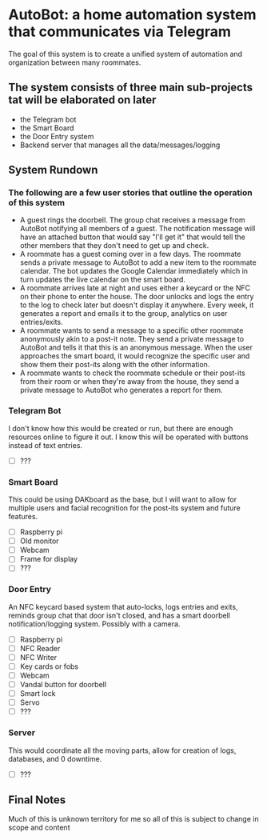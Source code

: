 # AutoBot: a home automation system that communicates via Telegram

The goal of this system is to create a unified system of automation and organization between many roommates.

## The system consists of three main sub-projects tat will be elaborated on later

- the Telegram bot
- the Smart Board
- the Door Entry system
- Backend server that manages all the data/messages/logging

## System Rundown

### The following are a few user stories that outline the operation of this system

- A guest rings the doorbell. The group chat receives a message from AutoBot notifying all members of a guest. The notification message will have an attached button that would say "I'll get it" that would tell the other members that they don't need to get up and check.
- A roommate has a guest coming over in a few days. The roommate sends a private message to AutoBot to add a new item to the roommate calendar. The bot updates the Google Calendar immediately which in turn updates the live calendar on the smart board.
- A roommate arrives late at night and uses either a keycard or the NFC on their phone to enter the house. The door unlocks and logs the entry to the log to check later but doesn't display it anywhere. Every week, it generates a report and emails it to the group, analytics on user entries/exits.
- A roommate wants to send a message to a specific other roommate anonymously akin to a post-it note. They send a private message to AutoBot and tells it that this is an anonymous message. When the user approaches the smart board, it would recognize the specific user and show them their post-its along with the other information.
- A roommate wants to check the roommate schedule or their post-its from their room or when they're away from the house, they send a private message to AutoBot who generates a report for them.

### Telegram Bot

I don't know how this would be created or run, but there are enough resources online to figure it out. I know this will be operated with buttons instead of text entries.

- [ ] ???

### Smart Board

This could be using DAKboard as the base, but I will want to allow for multiple users and facial recognition for the post-its system and future features.

- [ ] Raspberry pi
- [ ] Old monitor
- [ ] Webcam
- [ ] Frame for display
- [ ] ???

### Door Entry

An NFC keycard based system that auto-locks, logs entries and exits, reminds group chat that door isn't closed, and has a smart doorbell notification/logging system. Possibly with a camera.

- [ ] Raspberry pi
- [ ] NFC Reader
- [ ] NFC Writer
- [ ] Key cards or fobs
- [ ] Webcam
- [ ] Vandal button for doorbell
- [ ] Smart lock
- [ ] Servo
- [ ] ???

### Server

This would coordinate all the moving parts, allow for creation of logs, databases, and 0 downtime.

- [ ] ???

## Final Notes

 Much of this is unknown territory for me so all of this is subject to change in scope and content
